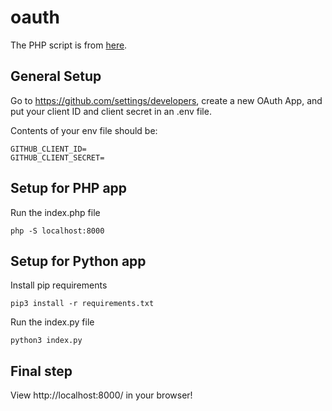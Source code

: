 # oauth
The PHP script is from [here](https://www.oauth.com/oauth2-servers/accessing-data/create-an-application/). 

## General Setup
Go to https://github.com/settings/developers, create a new OAuth App, and put your client ID and client secret in an .env file.

Contents of your env file should be:
```
GITHUB_CLIENT_ID=
GITHUB_CLIENT_SECRET=
```

## Setup for PHP app
Run the index.php file
```
php -S localhost:8000
```

## Setup for Python app
Install pip requirements
```
pip3 install -r requirements.txt
```

Run the index.py file
```
python3 index.py 
```

## Final step
View http://localhost:8000/ in your browser!
